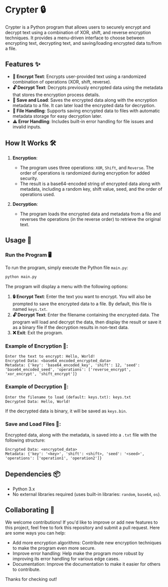 # Crypter 🔒

Crypter is a Python program that allows users to securely encrypt and decrypt text using a combination of XOR, shift, and reverse encryption techniques. It provides a menu-driven interface to choose between encrypting text, decrypting text, and saving/loading encrypted data to/from a file.

## Features ✨
- **🔐 Encrypt Text**: Encrypts user-provided text using a randomized combination of operations (XOR, shift, reverse).
- **🔓 Decrypt Text**: Decrypts previously encrypted data using the metadata that stores the encryption process details.
- **💾 Save and Load**: Saves the encrypted data along with the encryption metadata to a file. It can later load the encrypted data for decryption.
- **📁 File Handling**: Supports saving encrypted data to files with automatic metadata storage for easy decryption later.
- **⚠️ Error Handling**: Includes built-in error handling for file issues and invalid inputs.

## How It Works 🛠️
1. **Encryption**: 
   - The program uses three operations: `XOR`, `Shift`, and `Reverse`. The order of operations is randomized during encryption for added security.
   - The result is a base64-encoded string of encrypted data along with metadata, including a random key, shift value, seed, and the order of operations used.
   
2. **Decryption**:
   - The program loads the encrypted data and metadata from a file and reverses the operations (in the reverse order) to retrieve the original text.

## Usage 🚀

### Run the Program 🖥️

To run the program, simply execute the Python file `main.py`:

```bash
python main.py
```

The program will display a menu with the following options:
1. **🔒 Encrypt Text**: Enter the text you want to encrypt. You will also be prompted to save the encrypted data to a file. By default, this file is named `keys.txt`.
2. **🔓 Decrypt Text**: Enter the filename containing the encrypted data. The program will load and decrypt the data, then display the result or save it as a binary file if the decryption results in non-text data.
3. **❌ Exit**: Exit the program.

### Example of Encryption 💬:
```
Enter the text to encrypt: Hello, World!
Encrypted Data: <base64_encoded_encrypted_data>
Metadata: {'key': 'base64_encoded_key', 'shift': 12, 'seed': 'base64_encoded_seed', 'operations': ['reverse_encrypt', 'xor_encrypt', 'shift_encrypt']}
```

### Example of Decryption 🔑:
```
Enter the filename to load (default: keys.txt): keys.txt
Decrypted Data: Hello, World!
```

If the decrypted data is binary, it will be saved as `keys.bin`.

### Save and Load Files 💾:
Encrypted data, along with the metadata, is saved into a `.txt` file with the following structure:
```
Encrypted Data: <encrypted_data>
Metadata: {'key': '<key>', 'shift': <shift>, 'seed': '<seed>', 'operations': ['operation1', 'operation2']}
```

## Dependencies 📦
- Python 3.x
- No external libraries required (uses built-in libraries: `random`, `base64`, `os`).

## Collaborating 🤝
We welcome contributions! If you'd like to improve or add new features to this project, feel free to fork this repository and submit a pull request. Here are some ways you can help:

- Add more encryption algorithms: Contribute new encryption techniques to make the program even more secure.
- Improve error handling: Help make the program more robust by improving its error handling for various edge cases.
- Documentation: Improve the documentation to make it easier for others to contribute.

Thanks for checking out!
